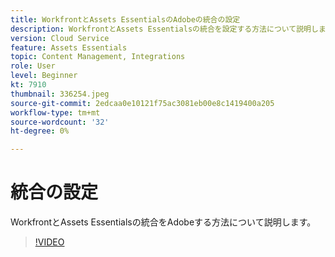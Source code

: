 ```yaml
---
title: WorkfrontとAssets EssentialsのAdobeの統合の設定
description: WorkfrontとAssets Essentialsの統合を設定する方法について説明します。
version: Cloud Service
feature: Assets Essentials
topic: Content Management, Integrations
role: User
level: Beginner
kt: 7910
thumbnail: 336254.jpeg
source-git-commit: 2edcaa0e10121f75ac3081eb00e8c1419400a205
workflow-type: tm+mt
source-wordcount: '32'
ht-degree: 0%

---
```



# 統合の設定

WorkfrontとAssets Essentialsの統合をAdobeする方法について説明します。

>[!VIDEO](https://video.tv.adobe.com/v/336254/?quality=12&learn=on)
